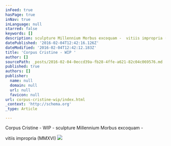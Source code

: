 ```yaml
---
inFeed: true
hasPage: true
inNav: true
inLanguage: null
starred: false
keywords: []
description: sculpture Millennium Morbus excoquam -  vitiis impropria (MMXVI)
datePublished: '2016-02-04T12:42:16.126Z'
dateModified: '2016-02-04T12:42:12.183Z'
title: 'Corpus Cristine - WIP '
author: []
sourcePath: _posts/2016-02-04-0eccd39a-fb28-4ffe-a621-82c04c069576.md
published: true
authors: []
publisher:
  name: null
  domain: null
  url: null
  favicon: null
url: corpus-cristine-wip/index.html
_context: 'http://schema.org'
_type: Article

---
```

Corpus Cristine - WIP - sculpture Millennium Morbus excoquam -  

vitiis impropria (MMXVI)
![](https://the-grid-user-content.s3-us-west-2.amazonaws.com/b27757e5-c5b2-40d0-b812-168bb9947b9a.jpg)
